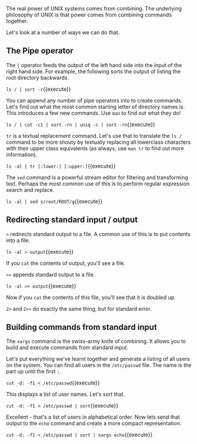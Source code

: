 The real power of UNIX systems comes from combining. The underlying philosophy of UNIX is that power comes from combining commands together.

Let's look at a number of ways we can do that.

## The Pipe operator

The `|` operator feeds the output of the left hand side into the input of the right hand side. For example, the following sorts the output of listing the root directory backwards.

`ls / | sort -r`{{execute}}

You can append any number of pipe operators into to create commands. Let's find out what the most common starting letter of directory names is. This introduces a few new commands. Use `man` to find out what they do!

`ls / | cut -c1 | sort -rn | uniq -c | sort -rn`{{execute}}

`tr` is a textual replacement command. Let's use that to translate the `ls /` command to be more shouty by textually replacing all lowerclass characters with their upper class equivalents (as always, use `man tr` to find out more information).

`ls -al | tr [:lower:] [:upper:]`{{execute}}

The `sed` command is a powerful stream editor for filtering and transforming text. Perhaps the most common use of this is to perform regular expression search and replace.

`ls -al | sed s/root/ROOT/g`{{execute}}

## Redirecting standard input / output

`>` redirects standard output to a file. A common use of this is to put contents into a file:

`ls -al > output`{{execute}}

If you `cat` the contents of output, you'll see a file.

`>>` appends standard output to a file.

`ls -al >> output`{{execute}}

Now if you `cat` the contents of this file, you'll see that it is doubled up.

`2>` and `2>>` do exactly the same thing, but for standard error.

## Building commands from standard input

The `xargs` command is the swiss-army knife of combining. It allows you to build and execute commands from standard input.

Let's put everything we've learnt together and generate a listing of all users on the system. You can find all users in the `/etc/passwd` file. The name is the part up until the first `:`.

`cut -d: -f1 < /etc/passwd`{{execute}}

This displays a list of user names. Let's sort that.

`cut -d: -f1 < /etc/passwd | sort`{{execute}}

Excellent - that's a list of users in alphabetical order. Now lets send that output to the `echo` command and create a more compact representation.

`cut -d: -f1 < /etc/passwd | sort | xargs echo`{{execute}}


